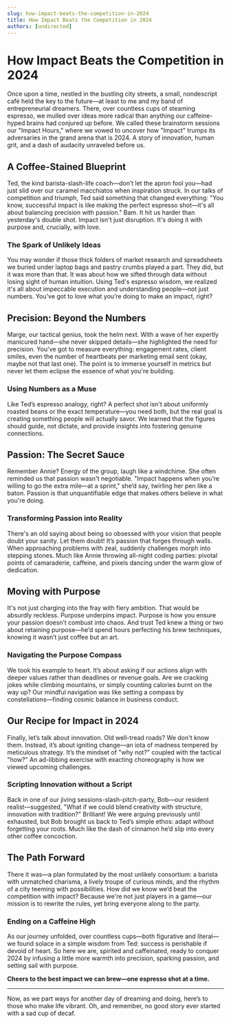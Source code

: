 ```yaml
---
slug: how-impact-beats-the-competition-in-2024
title: How Impact Beats the Competition in 2024
authors: [undirected]
---
```



# How Impact Beats the Competition in 2024

Once upon a time, nestled in the bustling city streets, a small, nondescript café held the key to the future—at least to me and my band of entrepreneurial dreamers. There, over countless cups of steaming espresso, we mulled over ideas more radical than anything our caffeine-hyped brains had conjured up before. We called these brainstorm sessions our "Impact Hours," where we vowed to uncover how "Impact" trumps its adversaries in the grand arena that is 2024. A story of innovation, human grit, and a dash of audacity unraveled before us.

## A Coffee-Stained Blueprint

Ted, the kind barista-slash-life coach—don’t let the apron fool you—had just slid over our caramel macchiatos when inspiration struck. In our talks of competition and triumph, Ted said something that changed everything: "You know, successful impact is like making the perfect espresso shot—it's all about balancing precision with passion." Bam. It hit us harder than yesterday's double shot. Impact isn't just disruption. It's doing it with purpose and, crucially, with love.

### The Spark of Unlikely Ideas

You may wonder if those thick folders of market research and spreadsheets we buried under laptop bags and pastry crumbs played a part. They did, but it was more than that. It was about how we sifted through data without losing sight of human intuition. Using Ted's espresso wisdom, we realized it's all about impeccable execution and understanding people—not just numbers. You’ve got to love what you’re doing to make an impact, right?

## Precision: Beyond the Numbers

Marge, our tactical genius, took the helm next. With a wave of her expertly manicured hand—she never skipped details—she highlighted the need for precision. You've got to measure everything: engagement rates, client smiles, even the number of heartbeats per marketing email sent (okay, maybe not that last one). The point is to immerse yourself in metrics but never let them eclipse the essence of what you're building.

### Using Numbers as a Muse

Like Ted’s espresso analogy, right? A perfect shot isn't about uniformly roasted beans or the exact temperature—you need both, but the real goal is creating something people will actually savor. We learned that the figures should guide, not dictate, and provide insights into fostering genuine connections.

## Passion: The Secret Sauce

Remember Annie? Energy of the group, laugh like a windchime. She often reminded us that passion wasn't negotiable. "Impact happens when you’re willing to go the extra mile—at a sprint," she’d say, twirling her pen like a baton. Passion is that unquantifiable edge that makes others believe in what you're doing.

### Transforming Passion into Reality

There's an old saying about being so obsessed with your vision that people doubt your sanity. Let them doubt! It’s passion that forges through walls. When approaching problems with zeal, suddenly challenges morph into stepping stones. Much like Annie throwing all-night coding parties: pivotal points of camaraderie, caffeine, and pixels dancing under the warm glow of dedication.

## Moving with Purpose

It's not just charging into the fray with fiery ambition. That would be absurdly reckless. Purpose underpins impact. Purpose is how you ensure your passion doesn’t combust into chaos. And trust Ted knew a thing or two about retaining purpose—he’d spend hours perfecting his brew techniques, knowing it wasn’t just coffee but an art. 

### Navigating the Purpose Compass

We took his example to heart. It’s about asking if our actions align with deeper values rather than deadlines or revenue goals. Are we cracking jokes while climbing mountains, or simply counting calories burnt on the way up? Our mindful navigation was like setting a compass by constellations—finding cosmic balance in business conduct.

## Our Recipe for Impact in 2024

Finally, let’s talk about innovation. Old well-tread roads? We don't know them. Instead, it’s about igniting change—an iota of madness tempered by meticulous strategy. It’s the mindset of "why not?" coupled with the tactical "how?" An ad-libbing exercise with exacting choreography is how we viewed upcoming challenges.

### Scripting Innovation without a Script

Back in one of our jiving sessions-slash-pitch-party, Bob—our resident realist—suggested, "What if we could blend creativity with structure, innovation with tradition?" Brilliant! We were arguing previously until exhausted, but Bob brought us back to Ted’s simple ethos: adapt without forgetting your roots. Much like the dash of cinnamon he’d slip into every other coffee concoction.

## The Path Forward

There it was—a plan formulated by the most unlikely consortium: a barista with unmatched charisma, a lively troupe of curious minds, and the rhythm of a city teeming with possibilities. How did we know we’d beat the competition with impact? Because we're not just players in a game—our mission is to rewrite the rules, yet bring everyone along to the party.

### Ending on a Caffeine High

As our journey unfolded, over countless cups—both figurative and literal—we found solace in a simple wisdom from Ted: success is perishable if devoid of heart. So here we are, spirited and caffeinated, ready to conquer 2024 by infusing a little more warmth into precision, sparking passion, and setting sail with purpose.

**Cheers to the best impact we can brew—one espresso shot at a time.**

---

Now, as we part ways for another day of dreaming and doing, here’s to those who make life vibrant. Oh, and remember, no good story ever started with a sad cup of decaf.